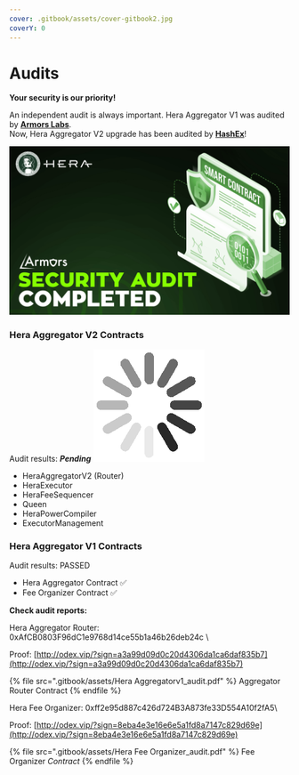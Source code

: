 ```yaml
---
cover: .gitbook/assets/cover-gitbook2.jpg
coverY: 0
---
```


# Audits

**Your security is our priority!**

An independent audit is always important. Hera Aggregator V1 was audited by [**Armors Labs**](https://armors.io). \
Now, Hera Aggregator V2 upgrade has been audited by [**HashEx**](https://hashex.org)!

![](.gitbook/assets/audit.jpg)

### Hera Aggregator V2 Contracts <a href="#undefined" id="undefined"></a>

Audit results: _**Pending**_ <img src=".gitbook/assets/34338d26023e5515f6cc8969aa027bca_w200.gif" alt="" data-size="line">

* HeraAggregatorV2 (Router)
* HeraExecutor
* HeraFeeSequencer
* Queen
* HeraPowerCompiler
* ExecutorManagement



### &#x20;Hera Aggregator V1 Contracts

Audit results: PASSED

* Hera Aggregator Contract ✅
* Fee Organizer Contract ✅

**Check audit reports:**

Hera Aggregator Router: 0xAfCB0803F96dC1e9768d14ce55b1a46b26deb24c
\

Proof: [http://odex.vip/?sign=a3a99d09d0c20d4306da1ca6daf835b7](http://odex.vip/?sign=a3a99d09d0c20d4306da1ca6daf835b7)

{% file src=".gitbook/assets/Hera Aggregatorv1_audit.pdf" %}
Aggregator Router Contract
{% endfile %}

Hera Fee Organizer: 0xff2e95d887c426d724B3A873fe33D554A10f2fA5\

Proof: [http://odex.vip/?sign=8eba4e3e16e6e5a1fd8a7147c829d69e](http://odex.vip/?sign=8eba4e3e16e6e5a1fd8a7147c829d69e)

{% file src=".gitbook/assets/Hera Fee Organizer_audit.pdf" %}
Fee Organizer _Contract_
{% endfile %}
